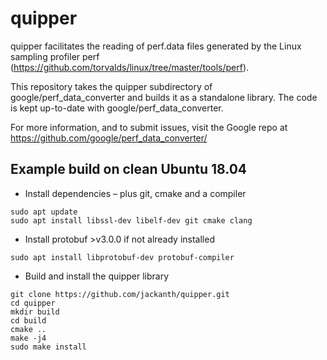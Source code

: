 # quipper

quipper facilitates the reading of perf.data files generated by the Linux sampling profiler perf (https://github.com/torvalds/linux/tree/master/tools/perf). 

This repository takes the quipper subdirectory of google/perf_data_converter and builds it as a standalone library. The code is kept up-to-date with google/perf_data_converter.

For more information, and to submit issues, visit the Google repo at https://github.com/google/perf_data_converter/

## Example build on clean Ubuntu 18.04
* Install dependencies – plus git, cmake and a compiler
```
sudo apt update
sudo apt install libssl-dev libelf-dev git cmake clang 
```

* Install protobuf >v3.0.0 if not already installed
```
sudo apt install libprotobuf-dev protobuf-compiler
```

* Build and install the quipper library
```
git clone https://github.com/jackanth/quipper.git
cd quipper
mkdir build
cd build
cmake ..
make -j4
sudo make install
```
